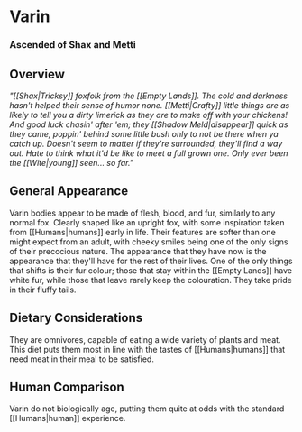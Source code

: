 # Varin
### Ascended of Shax and Metti

## Overview

*"[[Shax|Tricksy]] foxfolk from the [[Empty Lands]].*
*The cold and darkness hasn't helped their sense of humor none.*
*[[Metti|Crafty]] little things are as likely to tell you a dirty limerick as they are to make off with your chickens!*
*And good luck chasin' after 'em; they [[Shadow Meld|disappear]] quick as they came, poppin' behind some little bush only to not be there when ya catch up.*
*Doesn't seem to matter if they're surrounded, they'll find a way out.*
*Hate to think what it'd be like to meet a full grown one.*
*Only ever been the [[Wite|young]] seen... so far."*

## General Appearance

Varin bodies appear to be made of flesh, blood, and fur, similarly to any normal fox.
Clearly shaped like an upright fox, with some inspiration taken from [[Humans|humans]] early in life.
Their features are softer than one might expect from an adult, with cheeky smiles being one of the only signs of their precocious nature.
The appearance that they have now is the appearance that they'll have for the rest of their lives.
One of the only things that shifts is their fur colour; those that stay within the [[Empty Lands]] have white fur, while those that leave rarely keep the colouration.
They take pride in their fluffy tails.

## Dietary Considerations

They are omnivores, capable of eating a wide variety of plants and meat.
This diet puts them most in line with the tastes of [[Humans|humans]] that need meat in their meal to be satisfied.

## Human Comparison

Varin do not biologically age, putting them quite at odds with the standard [[Humans|human]] experience.